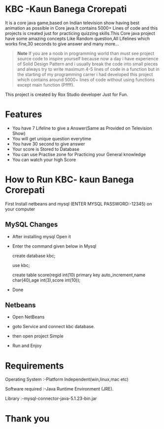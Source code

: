 # KBC -Kaun Banega Crorepati
It is a core java game,based on Indian television show having best animation as possible in Core java.It contains 5000+ Lines of code and this projects is created just for practicing quizzing skills.This Core java project have some amazing concepts Like Random question,All Lifelines which works fine,30 seconds to give answer and many more...<br/>


> **Note**
> If you are a noob in programming world than must see project source code to inspire yourself because now a day 
> i have experience of Solid Design Pattern and i usually break the code into small pieces and always try to write maximum 4-5 lines of  code in a function but in the starting of my programming carrer i had developed this project which contains around 5000+ lines of code without using functions except main function (Pffff).<br/>



This project is created by Rox Studio developer Just for Fun.


# Features
+ You have 7 Lifeline to give a Answer(Same as Provided on Television Show)
+ You will get unique question everytime
+ You have 30 second to give answer
+ Your score is Stored to Database
+ You can use Practise zone for Practicing your General knowledge
+ You can watch your high Score




# How to Run KBC- kaun Banega Crorepati
First Install netbeans and mysql (ENTER MYSQL PASSWORD:-12345) on  your computer





 MySQL Changes                              
-----------------------

+ After installing mysql Open it

+ Enter the command given below in Mysql

   create database kbc;

   use kbc;

   create table score(regid int(10) primary key auto_increment,name char(40),age int(3),score int(10));
+ Done


Netbeans
-----------------------
+ Open NetBeans

+ goto Service and connect kbc database.

+ then open project Simple

+ Run and Enjoy

# Requirements

Operating System  :-Platform Independent(win,linux,mac etc)

Software required :-Java Runtime Environment (JRE).

Library           :-mysql-connector-java-5.1.23-bin.jar

# Thank you


